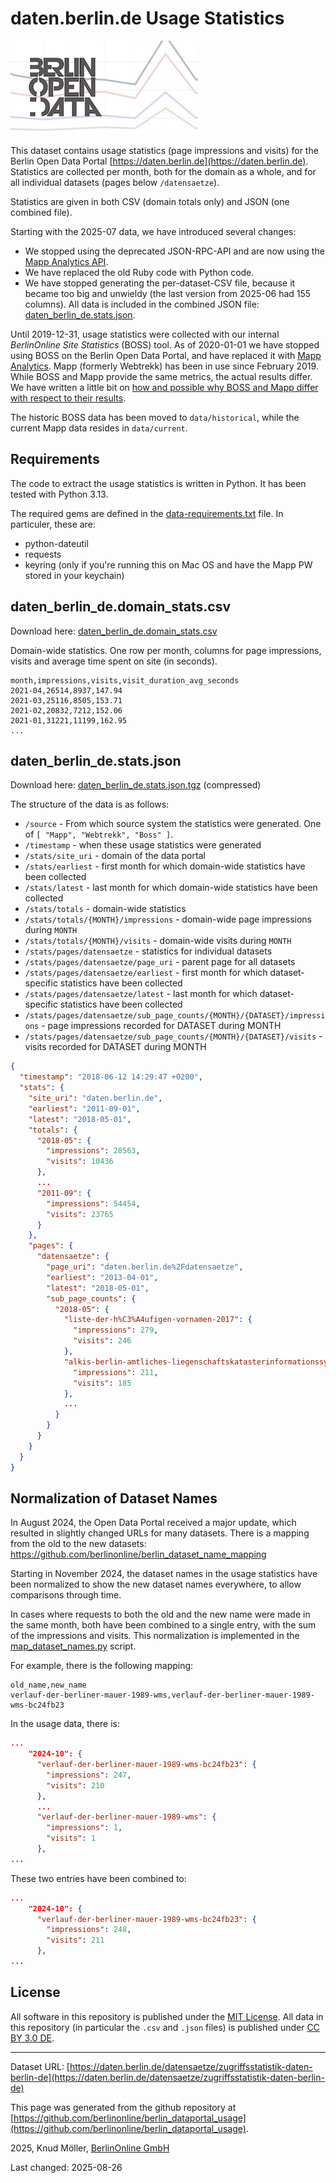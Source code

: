 # daten.berlin.de Usage Statistics

![logo for "daten.berlin.de Usage Statistics" dataset](image/daten-berlin-de-stats-social-preview_small.png)

This dataset contains usage statistics (page impressions and visits) for the Berlin Open Data Portal [https://daten.berlin.de](https://daten.berlin.de).
Statistics are collected per month, both for the domain as a whole, and for all individual datasets (pages below `/datensaetze`).

Statistics are given in both CSV (domain totals only) and JSON (one combined file).

Starting with the 2025-07 data, we have introduced several changes:

- We stopped using the deprecated JSON-RPC-API and are now using the [Mapp Analytics API](https://docs.mapp.com/v1-api/apidocs/home).
- We have replaced the old Ruby code with Python code.
- We have stopped generating the per-dataset-CSV file, because it became too big and unwieldy (the last version from 2025-06 had 155 columns).
All data is included in the combined JSON file: [daten_berlin_de.stats.json](data/current/daten_berlin_de.stats.json).


Until 2019-12-31, usage statistics were collected with our internal _BerlinOnline Site Statistics_ (BOSS) tool. As of 2020-01-01 we have stopped using BOSS on the Berlin Open Data Portal, and have replaced it with [Mapp Analytics](https://mapp.com/de/mapp-cloud/analytics/). Mapp (formerly Webtrekk) has been in use since February 2019. While BOSS and Mapp provide the same metrics, the actual results differ. We have written a little bit on [how and possible why BOSS and Mapp differ with respect to their results](boss-vs-webtrekk.md).

The historic BOSS data has been moved to `data/historical`, while the current Mapp data resides in `data/current`.

## Requirements

The code to extract the usage statistics is written in Python.
It has been tested with Python 3.13.

The required gems are defined in the [data-requirements.txt](data-requirements.txt) file. In particuler, these are:

- python-dateutil
- requests
- keyring (only if you're running this on Mac OS and have the Mapp PW stored in your keychain)

## daten_berlin_de.domain_stats.csv

Download here: [daten_berlin_de.domain_stats.csv](https://berlinonline.github.io/berlin_dataportal_usage/data/current/daten_berlin_de.domain_stats.csv)

Domain-wide statistics. One row per month, columns for page impressions, visits and average time spent on site (in seconds).

```csv
month,impressions,visits,visit_duration_avg_seconds
2021-04,26514,8937,147.94
2021-03,25116,8505,153.71
2021-02,20832,7212,152.06
2021-01,31221,11199,162.95
...
```

## daten_berlin_de.stats.json

Download here: [daten_berlin_de.stats.json.tgz](https://berlinonline.github.io/berlin_dataportal_usage/data/current/daten_berlin_de.stats.json.tgz) (compressed)

The structure of the data is as follows:

* `/source` - From which source system the statistics were generated. One of `[ "Mapp", "Webtrekk", "Boss" ]`.
* `/timestamp` - when these usage statistics were generated
* `/stats/site_uri` - domain of the data portal
* `/stats/earliest` - first month for which domain-wide statistics have been collected
* `/stats/latest` - last month for which domain-wide statistics have been collected
* `/stats/totals` - domain-wide statistics
* `/stats/totals/{MONTH}/impressions` - domain-wide page impressions during `MONTH`
* `/stats/totals/{MONTH}/visits` - domain-wide visits during `MONTH`
* `/stats/pages/datensaetze` - statistics for individual datasets
* `/stats/pages/datensaetze/page_uri` - parent page for all datasets
* `/stats/pages/datensaetze/earliest` - first month for which dataset-specific statistics have been collected
* `/stats/pages/datensaetze/latest` - last month for which dataset-specific statistics have been collected
* `/stats/pages/datensaetze/sub_page_counts/{MONTH}/{DATASET}/impressions` - page impressions recorded for DATASET during MONTH
* `/stats/pages/datensaetze/sub_page_counts/{MONTH}/{DATASET}/visits` - visits recorded for DATASET during MONTH

```json
{
  "timestamp": "2018-06-12 14:29:47 +0200",
  "stats": {
    "site_uri": "daten.berlin.de",
    "earliest": "2011-09-01",
    "latest": "2018-05-01",
    "totals": {
      "2018-05": {
        "impressions": 28563,
        "visits": 10436
      },
      ...
      "2011-09": {
        "impressions": 54454,
        "visits": 23765
      }
    },
    "pages": {
      "datensaetze": {
        "page_uri": "daten.berlin.de%2Fdatensaetze",
        "earliest": "2013-04-01",
        "latest": "2018-05-01",
        "sub_page_counts": {
          "2018-05": {
            "liste-der-h%C3%A4ufigen-vornamen-2017": {
              "impressions": 279,
              "visits": 246
            },
            "alkis-berlin-amtliches-liegenschaftskatasterinformationssystem": {
              "impressions": 211,
              "visits": 185
            },
            ...
          }
        }
      }
    }
  }
}
```

## Normalization of Dataset Names

In August 2024, the Open Data Portal received a major update, which resulted in slightly changed URLs for many datasets.
There is a mapping from the old to the new datasets: https://github.com/berlinonline/berlin_dataset_name_mapping

Starting in November 2024, the dataset names in the usage statistics have been normalized to show the new dataset names everywhere, to allow comparisons through time.

In cases where requests to both the old and the new name were made in the same month, both have been combined to a single entry, with the sum of the impressions and visits.
This normalization is implemented in the [map_dataset_names.py](bin/map_dataset_names.py) script.

For example, there is the following mapping:

```csv
old_name,new_name
verlauf-der-berliner-mauer-1989-wms,verlauf-der-berliner-mauer-1989-wms-bc24fb23
```

In the usage data, there is:

```json
...
    "2024-10": {
      "verlauf-der-berliner-mauer-1989-wms-bc24fb23": {
        "impressions": 247,
        "visits": 210
      },
      ...
      "verlauf-der-berliner-mauer-1989-wms": {
        "impressions": 1,
        "visits": 1
      },
...
```

These two entries have been combined to:

```json
...
    "2024-10": {
      "verlauf-der-berliner-mauer-1989-wms-bc24fb23": {
        "impressions": 248,
        "visits": 211
      },
...
```

## License

All software in this repository is published under the [MIT License](LICENSE). All data in this repository (in particular the `.csv` and `.json` files) is published under [CC BY 3.0 DE](https://creativecommons.org/licenses/by/3.0/de/).

---

Dataset URL: [https://daten.berlin.de/datensaetze/zugriffsstatistik-daten-berlin-de](https://daten.berlin.de/datensaetze/zugriffsstatistik-daten-berlin-de)

This page was generated from the github repository at [https://github.com/berlinonline/berlin_dataportal_usage](https://github.com/berlinonline/berlin_dataportal_usage).

2025, Knud Möller, [BerlinOnline GmbH](https://www.berlinonline.net)

Last changed: 2025-08-26
